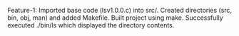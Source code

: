 Feature-1:
Imported base code (lsv1.0.0.c) into src/.
Created directories (src, bin, obj, man) and added Makefile.
Built project using make.
Successfully executed ./bin/ls which displayed the directory contents.
